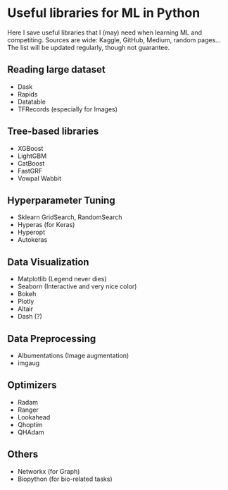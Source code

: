 # Useful libraries for ML in Python
Here I save useful libraries that I (may) need when learning ML and competiting. Sources are wide: Kaggle, GitHub, Medium, random pages...  
The list will be updated regularly, though not guarantee.

## Reading large dataset
- Dask
- Rapids
- Datatable
- TFRecords (especially for Images)

## Tree-based libraries
- XGBoost
- LightGBM
- CatBoost
- FastGRF
- Vowpal  Wabbit

## Hyperparameter Tuning
- Sklearn GridSearch, RandomSearch
- Hyperas (for Keras)
- Hyperopt
- Autokeras

## Data Visualization
- Matplotlib (Legend never dies)
- Seaborn (Interactive and very nice color)
- Bokeh
- Plotly
- Altair
- Dash (?)

## Data Preprocessing
- Albumentations (Image augmentation)
- imgaug

## Optimizers
- Radam
- Ranger
- Lookahead
- Qhoptim
- QHAdam

## Others
- Networkx (for Graph)
- Biopython (for bio-related tasks)
